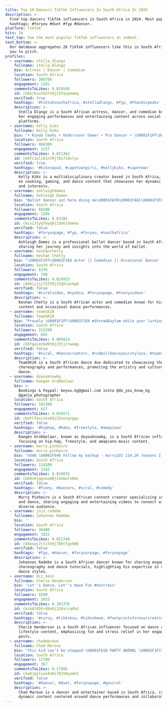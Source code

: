 ```yaml
---
title: Top 10 Dancers TikTok Influencers In South Africa In 2024
description: >-
  Find top dancers TikTok influencers in South Africa in 2024. Most popular
  hashtags: #foryou #duet #fyp #dancer.
platform: TikTok
hits: 26
text_top: See the most popular TikTok influencers on inBeat.
text_bottom: >-
  Our database aggregates 26 TikTok influencers like this in South Africa for
  you to pitch.
profiles:
  - username: stella_dlangz
    fullname: stella_dlangz
    bio: Actress | Dancer | Comedian
    location: South Africa
    followers: 308700
    engagement: 1291
    commentsToLikes: 0.019549
    id: ckbkrhuufm37t0j23fqvpmekq
    verified: true
    hashtags: '#tiktoksouthafrica, #stelladlangz, #fyp, #thandispeaks'
    description: >-
      Stella Dlangz is a South African actress, dancer, and comedian known for
      her engaging performances and entertaining content across social media
      platforms.
  - username: kelly_kikx
    fullname: Kelly KiKx
    bio: "• Kinda Cooks • Undercover Gamer • Pro Dancer • \U0001F1FF\U0001F1E6 ✨18 going on 28✨ ✌\U0001F3FD♥️ ✝️"
    location: South Africa
    followers: 866300
    engagement: 1257
    commentsToLikes: 0.021362
    id: ck8fc1ul161n70j78s7i8xlyx
    verified: true
    hashtags: '#kikxsquad, #capetowngirls, #kellykikx, #capetown'
    description: >-
      Kelly KiKx is a multidisciplinary creator based in South Africa, focusing
      on cooking, gaming, and dance content that showcases her dynamic lifestyle
      and interests.
  - username: ashleighdames
    fullname: Ashleigh Dames
    bio: "Ballet dancer out here doing me\U0001FA70\U0001F481\U0001F3FB‍♀️"
    location: South Africa
    followers: 69200
    engagement: 1204
    commentsToLikes: 0.03385
    id: ckcui31yqfwyq0j23ehz5weka
    verified: false
    hashtags: '#foryoupage, #fyp, #foryou, #southafrica'
    description: >-
      Ashleigh Dames is a professional ballet dancer based in South Africa,
      sharing her journey and insights into the world of ballet.
  - username: keshanchetty
    fullname: Keshan Chetty
    bio: "\U0001F1FF\U0001F1E6 Actor || Comedian || Occasional Dancer ||"
    location: South Africa
    followers: 6376
    engagement: 708
    commentsToLikes: 0.014925
    id: ckbbijsji72270j23q5lqv4gd
    verified: false
    hashtags: '#viralvideo, #xyzbca, #foryoupage, #funnyvideos'
    description: >-
      Keshan Chetty is a South African actor and comedian known for his humorous
      content and occasional dance performances.
  - username: teamsk20
    fullname: TeamSK20
    bio: "Proudly \U0001F1FF\U0001F1E6 ❤Storm&Kayla❤ while your lurking ,follow us\U0001F975\U0001F525\U0001F60E Dancers\U0001F483\U0001F57A"
    location: South Africa
    followers: 222200
    engagement: 685
    commentsToLikes: 0.005814
    id: ckbfgaienbd9t0j23tjcrwaqg
    verified: false
    hashtags: '#viral, #dancecreators, #redbulldanceyourstyleza, #teamsk20'
    description: >-
      TeamSK20 is a South African dance duo dedicated to showcasing their
      choreography and performances, promoting the artistry and culture of
      dance.
  - username: doyouknowkg
    fullname: Kaegen Grobbelaar
    bio: >-
      Bookings & Paypal: beyou.kg@gmail.com insta @do_you_know_kg
      @ganja_photographer
    location: South Africa
    followers: 192300
    engagement: 627
    commentsToLikes: 0.034571
    id: ckdtlfecszkx60j23xoiqtgqu
    verified: false
    hashtags: '#hiphop, #haha, #freestyle, #amapiano'
    description: >-
      Kaegen Grobbelaar, known as doyouknowkg, is a South African influencer
      focusing on hip-hop, freestyle, and amapiano music content.
  - username: murry.pinheiro
    fullname: murry.pinheiro
    bio: "nUmB \U0001F940 Follow my backup - murry101 114,2K reasons I’m here\U0001F338"
    location: South Africa
    followers: 114200
    engagement: 1542
    commentsToLikes: 0.019035
    id: ckb9r8jgqnozm0j23nbufx0dv
    verified: false
    hashtags: '#funny, #dancers, #viral, #comedy'
    description: >-
      Murry Pinheiro is a South African content creator specializing in comedy
      and dance, sharing engaging and entertaining videos to connect with a
      diverse audience.
  - username: jojo_radebe
    fullname: Johannes Radebe
    bio: ''
    location: South Africa
    followers: 34400
    engagement: 1022
    commentsToLikes: 0.021748
    id: ck9exys7cti5t0j78htfgs988
    verified: false
    hashtags: '#fyp, #dancer, #foryourpage, #foryoupage'
    description: >-
      Johannes Radebe is a South African dancer known for sharing engaging
      choreography and dance tutorials, highlighting his expertise in various
      dance styles.
  - username: dcz_henz
    fullname: Cherie Henderson
    bio: 'Let''s Dance, Let''s Have Fun #nostress'
    location: South Africa
    followers: 8200
    engagement: 2653
    commentsToLikes: 0.303376
    id: ckck67d5hrd8x0j23dsrcq8kd
    verified: false
    hashtags: '#curvy, #tiktoksa, #tiktokmom, #footprintsforevercreations'
    description: >-
      Cherie Henderson is a South African influencer focused on dance and
      lifestyle content, emphasizing fun and stress relief in her engaging
      posts.
  - username: chadmaroun
    fullname: Chad Maroun
    bio: "this kid can’t be stopped \U0001F61B PARTY ANIMAL \U0001F1F1\U0001F1E7\U0001F1FF\U0001F1E6\U0001F1F1\U0001F1E7\U0001F1FF\U0001F1E6"
    location: South Africa
    followers: 17700
    engagement: 367
    commentsToLikes: 0.17986
    id: cka6jgalsun4n0i783t0ynmh1
    verified: false
    hashtags: '#dancer, #duet, #foryoupage, #goviral'
    description: >-
      Chad Maroun is a dancer and entertainer based in South Africa, creating
      dynamic content centered around dance performances and collaborations.
---
```



